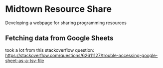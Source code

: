# Midtown Resource Share
Developing a webpage for sharing programming resources

## Fetching data from Google Sheets
took a lot from this stackoverflow question:
https://stackoverflow.com/questions/62611127/trouble-accessing-google-sheet-as-a-tsv-file
